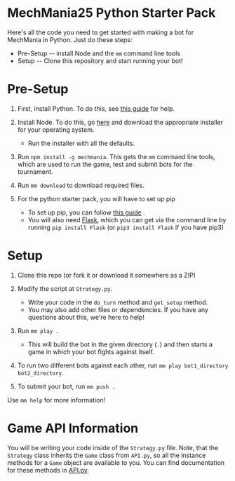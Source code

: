 # MechMania25 Python Starter Pack

Here's all the code you need to get started with making a bot for MechMania in Python. Just do these steps:

* Pre-Setup -- install Node and the `mm` command line tools
* Setup -- Clone this repository and start running your bot!

# Pre-Setup

1. First, install Python. To do this, see [this guide](https://realpython.com/installing-python/) for help.

2. Install Node. To do this, go [here](https://nodejs.org/en/download/) and download the appropriate installer for your operating system.
    * Run the installer with all the defaults.

3. Run `npm install -g mechmania`.  This gets the `mm` command line tools, which are used to run the game, test and submit bots for the tournament.

4. Run `mm download` to download required files.

5. For the python starter pack, you will have to set up pip
    * To set up pip, you can follow [this guide](https://pip.pypa.io/en/stable/installing/) .
    * You will also need [Flask](https://pypi.org/project/Flask/), which you can get via the command line by running `pip install Flask` (or `pip3 install Flask` if you have pip3)

# Setup

1. Clone this repo (or fork it or download it somewhere as a ZIP)
2. Modify the script at `Strategy.py`.
    * Write your code in the `do_turn` method and `get_setup` method.
    * You may also add other files or dependencies. If you have any questions about this, we're here to help!

4. Run `mm play .`
    * This will build the bot in the given directory (`.`) and then starts a game in which your bot fights against itself.
5. To run two different bots against each other, run `mm play bot1_directory bot2_directory`.
6. To submit your bot, run `mm push .`

Use `mm help` for more information!

# Game API Information
You will be writing your code inside of the `Strategy.py` file. Note, that the `Strategy` class inherits the `Game` class from `API.py`, so all the instance methods for a `Game` object are available to you. You can find documentation for these methods in [API.py](https://github.com/HoelzelJon/MM25-Python-Starter-Pack/blob/master/API.py).
